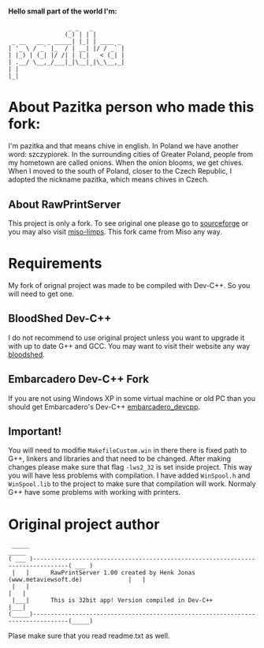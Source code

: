 #### Hello small part of the world I'm:
                     _ _   _         
                    (_) | | |        
     _ __   __ _ _____| |_| | ____ _ 
    | '_ \ / _` |_  / | __| |/ / _` |
    | |_) | (_| |/ /| | |_|   < (_| |
    | .__/ \__,_/___|_|\__|_|\_\__,_|
    | |                              
    |_|                              
                               
About Pazitka person who made this fork:
========================================
I'm pazitka and that means chive in english. In Poland we have another word: szczypiorek.
In the surrounding cities of Greater Poland, people from my hometown are called onions. When the onion blooms, we get chives.
When I moved to the south of Poland, closer to the Czech Republic, I adopted the nickname pazitka, which means chives in Czech.

## About RawPrintServer
This project is only a fork. To see original one please go to [sourceforge][] or you may also visit [miso-limps][]. This fork came from Miso any way.

[sourceforge]: https://sourceforge.net/projects/rawprintserver/
[miso-limps]: https://github.com/miso-lims/rawprintserver

# Requirements
My fork of orignal project was made to be compiled with Dev-C++. So you will need to get one.

## BloodShed Dev-C++
I do not recommend to use original project unless you want to upgrade it with up to date G++ and GCC. You may want to visit their website any way [bloodshed][].

[bloodshed]: https://www.bloodshed.net/

## Embarcadero Dev-C++ Fork
If you are not using Windows XP in some virtual machine or old PC than you should get Embarcadero's Dev-C++ [embarcadero_devcpp][].

[embarcadero_devcpp]: https://www.embarcadero.com/free-tools/dev-cpp

## Important!
You will need to modifie `MakefileCustom.win` in there there is fixed path to G++, linkers and libraries and that need to be changed.
After making changes please make sure that flag `-lws2_32` is set inside project. This way you will have less problems with compilation.
I have added `WinSpool.h` and `WinSpool.lib` to the project to make sure that compilation will work. Normaly G++ have some problems with working with printers.

# Original project author
     _____                                                                                  _____ 
    ( ___ )--------------------------------------------------------------------------------( ___ )
     |   |      RawPrintServer 1.00 created by Henk Jonas (www.metaviewsoft.de)             |   | 
     |   |                                                                                  |   | 
     |___|      This is 32bit app! Version compiled in Dev-C++                              |___| 
    (_____)--------------------------------------------------------------------------------(_____)
Plase make sure that you read readme.txt as well.

